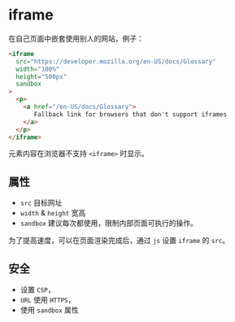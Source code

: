 # iframe

在自己页面中嵌套使用别人的网站，例子：

```html
<iframe
  src="https://developer.mozilla.org/en-US/docs/Glossary"
  width="100%"
  height="500px"
  sandbox
>
  <p>
    <a href="/en-US/docs/Glossary">
       Fallback link for browsers that don't support iframes
    </a>
  </p>
</iframe>
```

元素内容在浏览器不支持 `<iframe>` 时显示。

## 属性

* `src` 目标网址
* `width` & `height` 宽高
* `sandbox` 建议每次都使用，限制内部页面可执行的操作。

为了提高速度，可以在页面渲染完成后，通过 `js` 设置 `iframe` 的 `src`。

## 安全

* 设置 `CSP`，
* `URL` 使用 `HTTPS`，
* 使用 `sandbox` 属性
